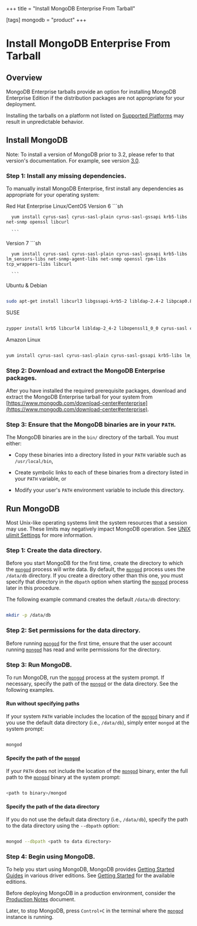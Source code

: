 +++
title = "Install MongoDB Enterprise From Tarball"

[tags]
mongodb = "product"
+++
# Install MongoDB Enterprise From Tarball


## Overview

MongoDB Enterprise tarballs provide an option for installing
MongoDB Enterprise Edition if the distribution packages are not
appropriate for your deployment.

Installing the tarballs on a platform not listed on
[Supported Platforms](#prod-notes-supported-platforms) may result in unpredictable
behavior.


## Install MongoDB

Note: To install a version of MongoDB prior to 3.2, please refer to that version's documentation. For example, see version [3.0](https://docs.mongodb.com/v3.0/tutorial/install-mongodb-enterprise-on-linux/). 


### Step 1: Install any missing dependencies.

To manually install MongoDB Enterprise, first install any dependencies
as appropriate for your operating system:

Red Hat Enterprise Linux/CentOS
   Version 6
      ```sh

      yum install cyrus-sasl cyrus-sasl-plain cyrus-sasl-gssapi krb5-libs net-snmp openssl libcurl

      ```

   Version 7
      ```sh

      yum install cyrus-sasl cyrus-sasl-plain cyrus-sasl-gssapi krb5-libs lm_sensors-libs net-snmp-agent-libs net-snmp openssl rpm-libs tcp_wrappers-libs libcurl

      ```

Ubuntu & Debian
   ```sh

   sudo apt-get install libcurl3 libgssapi-krb5-2 libldap-2.4-2 libpcap0.8 libpci3 libsasl2-2 libsensors4 libsnmp30 libssl1.0.0 libwrap0

   ```

SUSE
   ```sh

   zypper install krb5 libcurl4 libldap-2_4-2 libopenssl1_0_0 cyrus-sasl cyrus-sasl-plain cyrus-sasl-gssapi krb5 libsensors4 libsnmp30 libwrap0

   ```

Amazon Linux
   ```sh

   yum install cyrus-sasl cyrus-sasl-plain cyrus-sasl-gssapi krb5-libs lm_sensors-libs net-snmp-agent-libs net-snmp openssl rpm-libs tcp_wrappers-libs libcurl

   ```


### Step 2: Download and extract the MongoDB Enterprise packages.

After you have installed the required prerequisite packages, download
and extract the MongoDB Enterprise tarball for your system from
[https://www.mongodb.com/download-center#enterprise](https://www.mongodb.com/download-center#enterprise).


### Step 3: Ensure that the MongoDB binaries are in your ``PATH``.

The MongoDB binaries are in the ``bin/`` directory of the tarball.
You must either:

* Copy these binaries into a directory listed in your ``PATH`` variable such as ``/usr/local/bin``, 

* Create symbolic links to each of these binaries from a directory listed in your ``PATH`` variable, or 

* Modify your user's ``PATH`` environment variable to include this directory. 


## Run MongoDB

Most Unix-like operating systems limit the system resources that a
session may use. These limits may negatively impact MongoDB operation.
See [UNIX ulimit Settings](#) for more information.


### Step 1: Create the data directory.

Before you start MongoDB for the first time, create the directory to
which the [``mongod``](#bin.mongod) process will write data. By default, the
[``mongod``](#bin.mongod) process uses the ``/data/db`` directory. If you create
a directory other than this one, you must specify that directory in the
``dbpath`` option when starting the [``mongod``](#bin.mongod) process
later in this procedure.

The following example command creates the default ``/data/db`` directory:

```sh

mkdir -p /data/db

```


### Step 2: Set permissions for the data directory.

Before running [``mongod``](#bin.mongod) for the first time, ensure that the
user account running [``mongod``](#bin.mongod) has read and write permissions
for the directory.


### Step 3: Run MongoDB.

To run MongoDB, run the [``mongod``](#bin.mongod) process at the system prompt.
If necessary, specify the path of the [``mongod``](#bin.mongod) or the data
directory. See the following examples.


#### Run without specifying paths

If your system ``PATH`` variable includes the location of the
[``mongod``](#bin.mongod) binary and if you use the default data directory
(i.e., ``/data/db``), simply enter ``mongod`` at the system prompt:

```sh

mongod

```


#### Specify the path of the [``mongod``](#bin.mongod)

If your ``PATH`` does not include the location of the
[``mongod``](#bin.mongod) binary, enter the full path to the [``mongod``](#bin.mongod)
binary at the system prompt:

```sh

<path to binary>/mongod

```


#### Specify the path of the data directory

If you do not use the default data directory (i.e., ``/data/db``),
specify the path to the data directory using the ``--dbpath`` option:

```sh

mongod --dbpath <path to data directory>

```


### Step 4: Begin using MongoDB.

To help you start using MongoDB, MongoDB provides [Getting
Started Guides](#getting-started) in various driver editions. See
[Getting Started](#getting-started) for the available editions.

Before deploying MongoDB in a production environment, consider the
[Production Notes](#) document.

Later, to stop MongoDB, press ``Control+C`` in the terminal where the
[``mongod``](#bin.mongod) instance is running.
